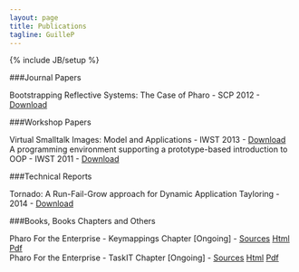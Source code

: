 ```yaml
---
layout: page
title: Publications
tagline: GuilleP
---
```

{% include JB/setup %}

###Journal Papers

Bootstrapping Reflective Systems: The Case of Pharo - SCP 2012 - [Download]({{site.url}}/files/publications/Poli12-BootstrappingSmalltalk-SCP.pdf)

###Workshop Papers

Virtual Smalltalk Images: Model and Applications - IWST 2013 - [Download]({{site.url}}/files/publications/Poli13-ObjectSpacesVirtualization-IWST.pdf)<br/>
A programming environment supporting a prototype-based introduction to OOP - IWST 2011 - [Download]({{site.url}}/files/publications/Poli11-Ozono-IWST.pdf)

###Technical Reports

Tornado: A Run-Fail-Grow approach for Dynamic Application Tayloring - 2014 - [Download]({{site.url}}/files/publications/Poli14-TornadoTailoring-TechReport.pdf)

###Books, Books Chapters and Others

Pharo For the Enterprise - Keymappings Chapter [Ongoing] - [Sources](https://github.com/SquareBracketAssociates/PharoForTheEnterprise-english/tree/master/KeyMapping) [Html](https://ci.inria.fr/pharo-contribution/job/PharoForTheEnterprise/lastSuccessfulBuild/artifact/KeyMapping/KeyMapping.pier.html) [Pdf](https://ci.inria.fr/pharo-contribution/job/PharoForTheEnterprise/lastSuccessfulBuild/artifact/KeyMapping/KeyMapping.pier.pdf)<br/>
Pharo For the Enterprise - TaskIT Chapter [Ongoing] - [Sources](https://github.com/SquareBracketAssociates/PharoForTheEnterprise-english/tree/master/TaskIT) [Html](https://ci.inria.fr/pharo-contribution/job/PharoForTheEnterprise/lastSuccessfulBuild/artifact/TaskIT/TaskIT.pier.html) [Pdf](https://ci.inria.fr/pharo-contribution/job/PharoForTheEnterprise/lastSuccessfulBuild/artifact/TaskIT/TaskIT.pier.pdf)